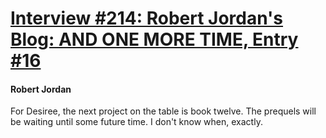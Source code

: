 # [Interview #214: Robert Jordan's Blog: AND ONE MORE TIME, Entry #16](https://www.theoryland.com/intvmain.php?i=214#16)

#### Robert Jordan

For Desiree, the next project on the table is book twelve. The prequels will be waiting until some future time. I don't know when, exactly.

